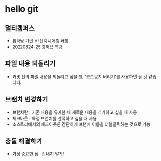 # hello git

## 멀티캠퍼스
- 딥러닝 기반 AI 엔지니어링 과정
- 20220824-25 깃허브 특강

## 파일 내용 되돌리기
- 커밋 전의 파일 내용을 되돌리고 싶을 땐, '코드뭉치 버리기'를 사용하면 될 것 같습니다.

## 브랜치 변경하기
- 브랜치란 : 기존 내용을 유지한 채 새로운 내용을 추가하고 싶을 때 사용
- 체크아웃 : 특정 브랜치를 선택하고 싶을 때 사용
- 소스트리에서의 체크아웃은 간단하게 브랜치 이름을 더블클릭하는 것으로 가능

## 충돌 해결하기
- 가장 중요한 점 : 겁내지 말기!